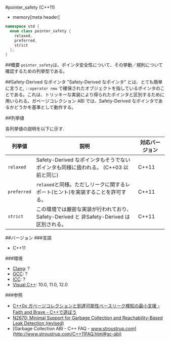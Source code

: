 #pointer_safety (C++11)
* memory[meta header]

```cpp
namespace std {
  enum class pointer_safety {
    relaxed,
    preferred,
    strict
  };
}
```

##概要
`pointer_safety`は、ポインタ安全性について、その挙動／規則について確認するための列挙型である。


##Safety-Derived なポインタ
"Safety-Derived なポインタ" とは、とても簡単に言うと, `::operator new` で確保されたオブジェクトを指しているポインタのことである。これは、トリッキーな実装により得られたポインタと区別するために用いられる。ガベージコレクション ABI では、Safety-Derived なポインタであるかどうかを基準として動作する。

##列挙値

各列挙値の説明を以下に示す.

| 列挙値 | 説明 | 対応バージョン |
|-------------|-----------------------------------------------------------------------------------------|-------|
| `relaxed`   | Safety-Derived なポインタもそうでないポインタも同様に扱われる。 (C++03 以前と同じ)      | C++11 |
| `preferred` | `relaxed`と同様。ただしリークに関するレポート(ヒント)を実装することを許可する。         | C++11 |
| `strict`    | この環境では厳密な実装が行われており、Safety-Derived と 非Safety-Derived は区別される。 | C++11 |


##バージョン
###言語
- C++11

###環境
- [Clang](/implementation.md#clang): ?
- [GCC](/implementation.md#gcc): ?
- [ICC](/implementation.md#icc): ?
- [Visual C++](/implementation.md#visual_cpp): 10.0, 11.0, 12.0

###参照
* [C++0x ガベージコレクションと到達可能性ベースリーク検知の最小支援 - Faith and Brave - C++で遊ぼう](http://faithandbrave.hateblo.jp/entry/20081117/1226913980)
* [N2670: Minimal Support for Garbage Collection and Reachability-Based Leak Detection (revised)](http://www.open-std.org/jtc1/sc22/wg21/docs/papers/2008/n2670.htm)
* [Garbage Collection ABI - C++ FAQ - www.stroustrup.com](http://www.stroustrup.com/C++11FAQ.html#gc-abi)
